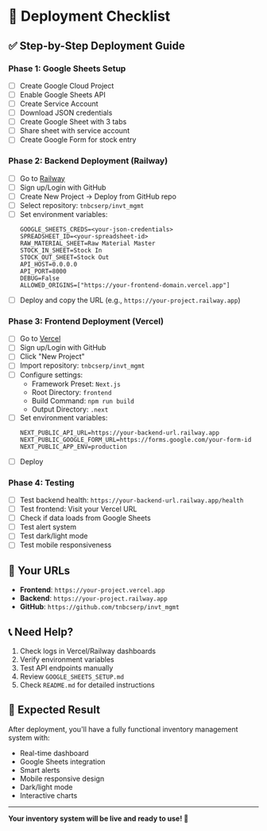# 🚀 Deployment Checklist

## ✅ Step-by-Step Deployment Guide

### Phase 1: Google Sheets Setup
- [ ] Create Google Cloud Project
- [ ] Enable Google Sheets API
- [ ] Create Service Account
- [ ] Download JSON credentials
- [ ] Create Google Sheet with 3 tabs
- [ ] Share sheet with service account
- [ ] Create Google Form for stock entry

### Phase 2: Backend Deployment (Railway)
- [ ] Go to [Railway](https://railway.app)
- [ ] Sign up/Login with GitHub
- [ ] Create New Project → Deploy from GitHub repo
- [ ] Select repository: `tnbcserp/invt_mgmt`
- [ ] Set environment variables:
  ```
  GOOGLE_SHEETS_CREDS=<your-json-credentials>
  SPREADSHEET_ID=<your-spreadsheet-id>
  RAW_MATERIAL_SHEET=Raw Material Master
  STOCK_IN_SHEET=Stock In
  STOCK_OUT_SHEET=Stock Out
  API_HOST=0.0.0.0
  API_PORT=8000
  DEBUG=False
  ALLOWED_ORIGINS=["https://your-frontend-domain.vercel.app"]
  ```
- [ ] Deploy and copy the URL (e.g., `https://your-project.railway.app`)

### Phase 3: Frontend Deployment (Vercel)
- [ ] Go to [Vercel](https://vercel.com)
- [ ] Sign up/Login with GitHub
- [ ] Click "New Project"
- [ ] Import repository: `tnbcserp/invt_mgmt`
- [ ] Configure settings:
  - Framework Preset: `Next.js`
  - Root Directory: `frontend`
  - Build Command: `npm run build`
  - Output Directory: `.next`
- [ ] Set environment variables:
  ```
  NEXT_PUBLIC_API_URL=https://your-backend-url.railway.app
  NEXT_PUBLIC_GOOGLE_FORM_URL=https://forms.google.com/your-form-id
  NEXT_PUBLIC_APP_ENV=production
  ```
- [ ] Deploy

### Phase 4: Testing
- [ ] Test backend health: `https://your-backend-url.railway.app/health`
- [ ] Test frontend: Visit your Vercel URL
- [ ] Check if data loads from Google Sheets
- [ ] Test alert system
- [ ] Test dark/light mode
- [ ] Test mobile responsiveness

## 🔗 Your URLs
- **Frontend**: `https://your-project.vercel.app`
- **Backend**: `https://your-project.railway.app`
- **GitHub**: `https://github.com/tnbcserp/invt_mgmt`

## 📞 Need Help?
1. Check logs in Vercel/Railway dashboards
2. Verify environment variables
3. Test API endpoints manually
4. Review `GOOGLE_SHEETS_SETUP.md`
5. Check `README.md` for detailed instructions

## 🎯 Expected Result
After deployment, you'll have a fully functional inventory management system with:
- Real-time dashboard
- Google Sheets integration
- Smart alerts
- Mobile responsive design
- Dark/light mode
- Interactive charts

---

**Your inventory system will be live and ready to use! 🎉**
